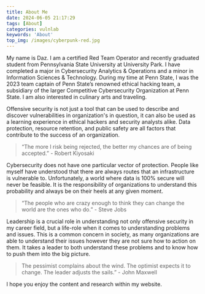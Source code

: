 ```yaml
---
title: About Me
date: 2024-06-05 21:17:29
tags: [About]
categories: vulnlab
keywords: 'About'
top_img: /images/cyberpunk-red.jpg
---
```


My name is Daz. I am a certified Red Team Operator and recently graduated student from Pennsylvania State University at University Park. I have completed a major in Cybersecurity Analytics & Operations and a minor in Information Sciences & Technology. During my time at Penn State, I was the 2023 team captain of Penn State’s renowned ethical hacking team, a subsidiary of the larger Competitive Cybersecurity Organization at Penn State. I am also interested in culinary arts and traveling.

Offensive security is not just a tool that can be used to describe and discover vulnerabilities in organization's in question, it can also be used as a learning experience in ethical hackers and security analysts alike. Data protection, resource retention, and public safety are all factors that contribute to the success of an organization.

>“The more I risk being rejected, the better my chances are of being accepted.” - Robert Kiyosaki

Cybersecurity does not have one particular vector of protection. People like myself have understood that there are always routes that an infrastructure is vulnerable to. Unfortunately, a world where data is 100% secure will never be feasible. It is the responsibility of organizations to understand this probability and always be on their heels at any given moment.

>“The people who are crazy enough to think they can change the world are the ones who do.” - Steve Jobs

Leadership is a crucial role in understanding not only offensive security in my career field, but a life-role when it comes to understanding problems and issues. This is a common concern in society, as many organizations are able to understand their issues however they are not sure how to action on them. It takes a leader to both understand these problems and to know how to push them into the big picture.

>The pessimist complains about the wind. The optimist expects it to change. The leader adjusts the sails.” - John Maxwell

I hope you enjoy the content and research within my website.
